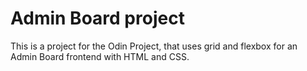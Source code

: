 # Admin Board project

This is a project for the Odin Project, that uses grid and flexbox for an Admin Board frontend with HTML and CSS.
  